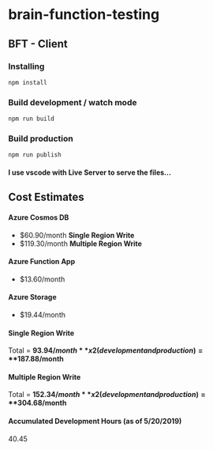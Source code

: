 # brain-function-testing

## BFT - Client

### Installing
``npm install``

### Build development / watch mode
``npm run build``

### Build production
``npm run publish``

#### I use vscode with Live Server to serve the files...

## Cost Estimates

#### Azure Cosmos DB

* $60.90/month **Single Region Write**
* $119.30/month **Multiple Region Write**

#### Azure Function App

* $13.60/month

#### Azure Storage

* $19.44/month

#### Single Region Write 

Total = **$93.94/month** x 2 (development and production) = **$187.88/month** 

#### Multiple Region Write 

Total = **$152.34/month** x 2 (development and production) = **$304.68/month** 

#### Accumulated Development Hours (as of 5/20/2019)

40.45
